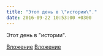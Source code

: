 ```yaml
---
title: "Этот день в \"истории\"."
date: 2016-09-22 10:53:00 +0300
---
```


Этот день в "истории".


[Вложение](/assets/vk_photos/2/trFDjLw16pQ.jpg)
[Вложение](/assets/vk_photos/2/JqrbUZGeWwk.jpg)
